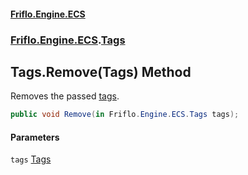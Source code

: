 #### [Friflo.Engine.ECS](index.md#'index')
### [Friflo.Engine.ECS](Friflo.Engine.ECS.md#'Friflo.Engine.ECS').[Tags](Tags.md#'Friflo.Engine.ECS.Tags')

## Tags.Remove(Tags) Method

Removes the passed [tags](Tags.Remove(Tags).md#Friflo.Engine.ECS.Tags.Remove(Friflo.Engine.ECS.Tags).tags#'Friflo.Engine.ECS.Tags.Remove(Friflo.Engine.ECS.Tags).tags').

```csharp
public void Remove(in Friflo.Engine.ECS.Tags tags);
```
#### Parameters

<a name='Friflo.Engine.ECS.Tags.Remove(Friflo.Engine.ECS.Tags).tags'></a>

`tags` [Tags](Tags.md#'Friflo.Engine.ECS.Tags')